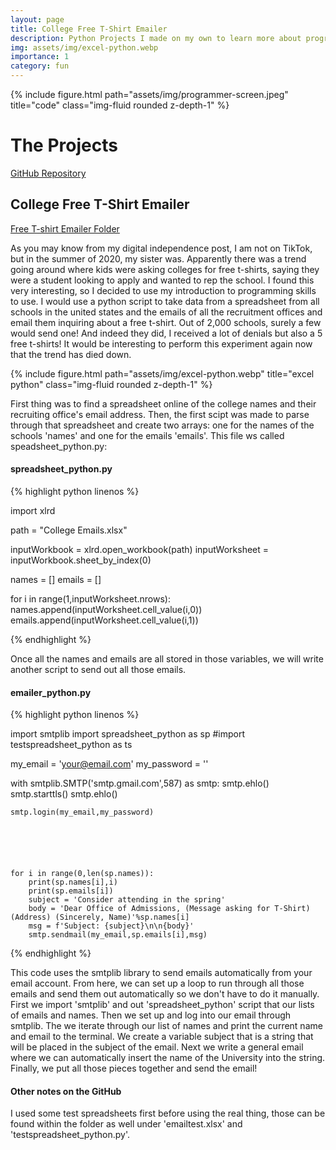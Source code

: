 ```yaml
---
layout: page
title: College Free T-Shirt Emailer  
description: Python Projects I made on my own to learn more about programming and for fun early on in my college career 
img: assets/img/excel-python.webp
importance: 1
category: fun
---
```



<div class="container">
    <div class="row">
        <div class="col-sm mt-3 mt-md-0">
            {% include figure.html path="assets/img/programmer-screen.jpeg" title="code" class="img-fluid rounded z-depth-1" %}
        </div>
    </div>
</div>


# The Projects



<a href="https://github.com/ColeFeely6/Independent-Python-Projects">GitHub Repository</a>

## College Free T-Shirt Emailer

<a href="https://github.com/ColeFeely6/Independent-Python-Projects/tree/main/college-free-tshirt-emailer">Free T-shirt Emailer Folder</a>

As you may know from my digital independence post, I am not on TikTok, but in the summer of 2020, my sister was. Apparently there was a trend going around where kids were asking colleges for free t-shirts, saying they were a student looking to apply and wanted to rep the school. I found this very interesting, so I decided to use my introduction to programming skills to use. I would use a python script to take data from a spreadsheet from all schools in the united states and the emails of all the recruitment offices and email them inquiring about a free t-shirt. Out of 2,000 schools, surely a few would send one! And indeed they did, I received a lot of denials but also a 5 free t-shirts! It would be interesting to perform this experiment again now that the trend has died down. 

<div class="container">
    <div class="row">
        <div class="col-sm mt-3 mt-md-0">
            {% include figure.html path="assets/img/excel-python.webp" title="excel python" class="img-fluid rounded z-depth-1" %}
        </div>
    </div>
</div>

First thing was to find a spreadsheet online of the college names and their recruiting office's email address. Then, the first scipt was made to parse through that spreadsheet and create two arrays: one for the names of the schools 'names' and one for the emails 'emails'. This file ws called speadsheet_python.py:

#### spreadsheet_python.py

{% highlight python linenos %}

import xlrd

path = "College Emails.xlsx"

inputWorkbook = xlrd.open_workbook(path)
inputWorksheet = inputWorkbook.sheet_by_index(0)

names = []
emails = []

for i in range(1,inputWorksheet.nrows):
    names.append(inputWorksheet.cell_value(i,0))
    emails.append(inputWorksheet.cell_value(i,1))

{% endhighlight %}

Once all the names and emails are all stored in those variables, we will write another script to send out all those emails.

#### emailer_python.py

{% highlight python linenos %}

import smtplib
import spreadsheet_python as sp
#import testspreadsheet_python as ts


my_email = 'your@email.com'
my_password = ''

with smtplib.SMTP('smtp.gmail.com',587) as smtp:
    smtp.ehlo()
    smtp.starttls()
    smtp.ehlo()
    
    smtp.login(my_email,my_password)
    


    
    
    
    for i in range(0,len(sp.names)):
        print(sp.names[i],i)
        print(sp.emails[i])
        subject = 'Consider attending in the spring'
        body = 'Dear Office of Admissions, (Message asking for T-Shirt) (Address) (Sincerely, Name)'%sp.names[i]
        msg = f'Subject: {subject}\n\n{body}'
        smtp.sendmail(my_email,sp.emails[i],msg)

{% endhighlight %}

This code uses the smtplib library to send emails automatically from your email account. From here, we can set up a loop to run through all those emails and send them out automatically so we don't have to do it manually. First we import 'smtplib' and out 'spreadsheet_python' script that our lists of emails and names. Then we set up and log into our email through smtplib. The we iterate through our list of names and print the current name and email to the terminal. We create a variable subject that is a string that will be placed in the subject of the email. Next we write a general email where we can automatically insert the name of the University into the string. Finally, we put all those pieces together and send the email!

#### Other notes on the GitHub

I used some test spreadsheets first before using the real thing, those can be found within the folder as well under 'emailtest.xlsx' and 'testspreadsheet_python.py'. 
